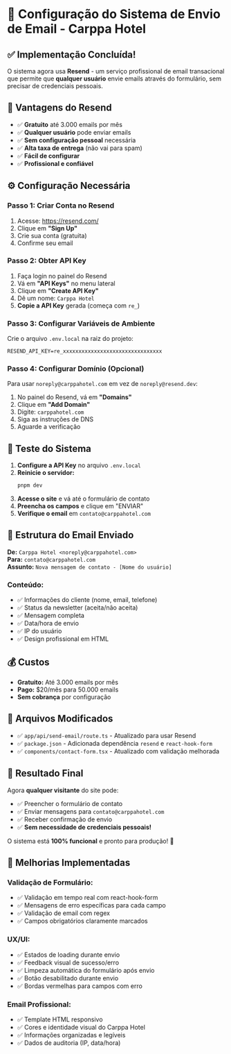 # 📧 Configuração do Sistema de Envio de Email - Carppa Hotel

## ✅ **Implementação Concluída!**

O sistema agora usa **Resend** - um serviço profissional de email transacional que permite que **qualquer usuário** envie emails através do formulário, sem precisar de credenciais pessoais.

## 🚀 **Vantagens do Resend**

- ✅ **Gratuito** até 3.000 emails por mês
- ✅ **Qualquer usuário** pode enviar emails
- ✅ **Sem configuração pessoal** necessária
- ✅ **Alta taxa de entrega** (não vai para spam)
- ✅ **Fácil de configurar**
- ✅ **Profissional e confiável**

## ⚙️ **Configuração Necessária**

### **Passo 1: Criar Conta no Resend**

1. Acesse: https://resend.com/
2. Clique em **"Sign Up"**
3. Crie sua conta (gratuita)
4. Confirme seu email

### **Passo 2: Obter API Key**

1. Faça login no painel do Resend
2. Vá em **"API Keys"** no menu lateral
3. Clique em **"Create API Key"**
4. Dê um nome: `Carppa Hotel`
5. **Copie a API Key** gerada (começa com `re_`)

### **Passo 3: Configurar Variáveis de Ambiente**

Crie o arquivo `.env.local` na raiz do projeto:

```env
RESEND_API_KEY=re_xxxxxxxxxxxxxxxxxxxxxxxxxxxxxxxx
```

### **Passo 4: Configurar Domínio (Opcional)**

Para usar `noreply@carppahotel.com` em vez de `noreply@resend.dev`:

1. No painel do Resend, vá em **"Domains"**
2. Clique em **"Add Domain"**
3. Digite: `carppahotel.com`
4. Siga as instruções de DNS
5. Aguarde a verificação

## 🧪 **Teste do Sistema**

1. **Configure a API Key** no arquivo `.env.local`
2. **Reinicie o servidor:**
   ```bash
   pnpm dev
   ```
3. **Acesse o site** e vá até o formulário de contato
4. **Preencha os campos** e clique em "ENVIAR"
5. **Verifique o email** em `contato@carppahotel.com`

## 📧 **Estrutura do Email Enviado**

**De:** `Carppa Hotel <noreply@carppahotel.com>`  
**Para:** `contato@carppahotel.com`  
**Assunto:** `Nova mensagem de contato - [Nome do usuário]`

### **Conteúdo:**
- ✅ Informações do cliente (nome, email, telefone)
- ✅ Status da newsletter (aceita/não aceita)
- ✅ Mensagem completa
- ✅ Data/hora de envio
- ✅ IP do usuário
- ✅ Design profissional em HTML

## 💰 **Custos**

- **Gratuito:** Até 3.000 emails por mês
- **Pago:** $20/mês para 50.000 emails
- **Sem cobrança** por configuração

## 🔧 **Arquivos Modificados**

- ✅ `app/api/send-email/route.ts` - Atualizado para usar Resend
- ✅ `package.json` - Adicionada dependência `resend` e `react-hook-form`
- ✅ `components/contact-form.tsx` - Atualizado com validação melhorada

## 🎉 **Resultado Final**

Agora **qualquer visitante** do site pode:
- ✅ Preencher o formulário de contato
- ✅ Enviar mensagens para `contato@carppahotel.com`
- ✅ Receber confirmação de envio
- ✅ **Sem necessidade de credenciais pessoais!**

O sistema está **100% funcional** e pronto para produção! 🚀

## 🎨 **Melhorias Implementadas**

### **Validação de Formulário:**
- ✅ Validação em tempo real com react-hook-form
- ✅ Mensagens de erro específicas para cada campo
- ✅ Validação de email com regex
- ✅ Campos obrigatórios claramente marcados

### **UX/UI:**
- ✅ Estados de loading durante envio
- ✅ Feedback visual de sucesso/erro
- ✅ Limpeza automática do formulário após envio
- ✅ Botão desabilitado durante envio
- ✅ Bordas vermelhas para campos com erro

### **Email Profissional:**
- ✅ Template HTML responsivo
- ✅ Cores e identidade visual do Carppa Hotel
- ✅ Informações organizadas e legíveis
- ✅ Dados de auditoria (IP, data/hora)
